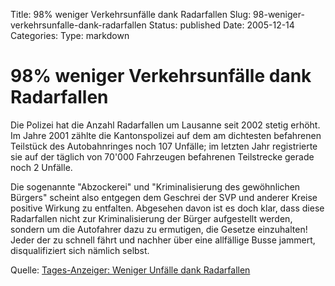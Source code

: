Title: 98% weniger Verkehrsunfälle dank Radarfallen
Slug: 98-weniger-verkehrsunfalle-dank-radarfallen
Status: published
Date: 2005-12-14
Categories:
Type: markdown

# 98% weniger Verkehrsunfälle dank Radarfallen

Die Polizei hat die Anzahl Radarfallen um Lausanne seit 2002 stetig erhöht. Im Jahre 2001 zählte die Kantonspolizei auf dem am dichtesten befahrenen Teilstück des Autobahnringes noch 107 Unfälle; im letzten Jahr registrierte sie auf der täglich von 70'000 Fahrzeugen befahrenen Teilstrecke gerade noch 2 Unfälle.

Die sogenannte "Abzockerei" und "Kriminalisierung des gewöhnlichen Bürgers" scheint also entgegen dem Geschrei der SVP und anderer Kreise positive Wirkung zu entfalten. Abgesehen davon ist es doch klar, dass diese Radarfallen nicht zur Kriminalisierung der Bürger aufgestellt werden, sondern um die Autofahrer dazu zu ermutigen, die Gesetze einzuhalten! Jeder der zu schnell fährt und nachher über eine allfällige Busse jammert, disqualifiziert sich nämlich selbst.

Quelle: [Tages-Anzeiger: Weniger Unfälle dank Radarfallen](http://www.tagesanzeiger.ch/dyn/news/schweiz/572220.html)
